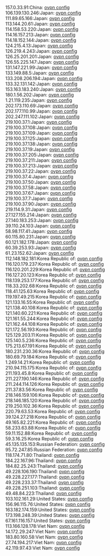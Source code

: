 157.0.33.91:China: [ovpn config](vpn/157_0_33_91.ovpn)  
106.139.130.246:Japan: [ovpn config](vpn/106_139_130_246.ovpn)  
111.89.65.166:Japan: [ovpn config](vpn/111_89_65_166.ovpn)  
113.144.20.61:Japan: [ovpn config](vpn/113_144_20_61.ovpn)  
114.158.53.220:Japan: [ovpn config](vpn/114_158_53_220.ovpn)  
114.16.157.213:Japan: [ovpn config](vpn/114_16_157_213.ovpn)  
114.18.152.144:Japan: [ovpn config](vpn/114_18_152_144.ovpn)  
124.215.4.13:Japan: [ovpn config](vpn/124_215_4_13.ovpn)  
126.219.4.243:Japan: [ovpn config](vpn/126_219_4_243.ovpn)  
126.25.201.201:Japan: [ovpn config](vpn/126_25_201_201.ovpn)  
126.55.225.147:Japan: [ovpn config](vpn/126_55_225_147.ovpn)  
131.147.221.99:Japan: [ovpn config](vpn/131_147_221_99.ovpn)  
133.149.88.5:Japan: [ovpn config](vpn/133_149_88_5.ovpn)  
133.208.206.194:Japan: [ovpn config](vpn/133_208_206_194.ovpn)  
133.32.131.142:Japan: [ovpn config](vpn/133_32_131_142.ovpn)  
153.163.183.240:Japan: [ovpn config](vpn/153_163_183_240.ovpn)  
180.1.56.202:Japan: [ovpn config](vpn/180_1_56_202.ovpn)  
1.21.119.235:Japan: [ovpn config](vpn/1_21_119_235.ovpn)  
202.173.110.69:Japan: [ovpn config](vpn/202_173_110_69.ovpn)  
202.177.110.99:Japan: [ovpn config](vpn/202_177_110_99.ovpn)  
202.247.111.102:Japan: [ovpn config](vpn/202_247_111_102.ovpn)  
219.100.37.1:Japan: [ovpn config](vpn/219_100_37_1.ovpn)  
219.100.37.108:Japan: [ovpn config](vpn/219_100_37_108.ovpn)  
219.100.37.109:Japan: [ovpn config](vpn/219_100_37_109.ovpn)  
219.100.37.125:Japan: [ovpn config](vpn/219_100_37_125.ovpn)  
219.100.37.138:Japan: [ovpn config](vpn/219_100_37_138.ovpn)  
219.100.37.19:Japan: [ovpn config](vpn/219_100_37_19.ovpn)  
219.100.37.205:Japan: [ovpn config](vpn/219_100_37_205.ovpn)  
219.100.37.211:Japan: [ovpn config](vpn/219_100_37_211.ovpn)  
219.100.37.213:Japan: [ovpn config](vpn/219_100_37_213.ovpn)  
219.100.37.22:Japan: [ovpn config](vpn/219_100_37_22.ovpn)  
219.100.37.4:Japan: [ovpn config](vpn/219_100_37_4.ovpn)  
219.100.37.50:Japan: [ovpn config](vpn/219_100_37_50.ovpn)  
219.100.37.58:Japan: [ovpn config](vpn/219_100_37_58.ovpn)  
219.100.37.67:Japan: [ovpn config](vpn/219_100_37_67.ovpn)  
219.100.37.7:Japan: [ovpn config](vpn/219_100_37_7.ovpn)  
219.100.37.90:Japan: [ovpn config](vpn/219_100_37_90.ovpn)  
219.114.9.31:Japan: [ovpn config](vpn/219_114_9_31.ovpn)  
27.127.155.214:Japan: [ovpn config](vpn/27_127_155_214.ovpn)  
27.140.183.253:Japan: [ovpn config](vpn/27_140_183_253.ovpn)  
39.110.24.103:Japan: [ovpn config](vpn/39_110_24_103.ovpn)  
58.98.117.41:Japan: [ovpn config](vpn/58_98_117_41.ovpn)  
60.115.80.231:Japan: [ovpn config](vpn/60_115_80_231.ovpn)  
60.121.182.178:Japan: [ovpn config](vpn/60_121_182_178.ovpn)  
60.39.253.93:Japan: [ovpn config](vpn/60_39_253_93.ovpn)  
61.23.152.62:Japan: [ovpn config](vpn/61_23_152_62.ovpn)  
112.148.182.181:Korea Republic of: [ovpn config](vpn/112_148_182_181.ovpn)  
116.120.179.237:Korea Republic of: [ovpn config](vpn/116_120_179_237.ovpn)  
116.120.201.229:Korea Republic of: [ovpn config](vpn/116_120_201_229.ovpn)  
116.127.20.123:Korea Republic of: [ovpn config](vpn/116_127_20_123.ovpn)  
118.139.253.177:Korea Republic of: [ovpn config](vpn/118_139_253_177.ovpn)  
118.33.202.68:Korea Republic of: [ovpn config](vpn/118_33_202_68.ovpn)  
118.41.125.63:Korea Republic of: [ovpn config](vpn/118_41_125_63.ovpn)  
119.197.49.215:Korea Republic of: [ovpn config](vpn/119_197_49_215.ovpn)  
121.133.16.55:Korea Republic of: [ovpn config](vpn/121_133_16_55.ovpn)  
121.138.40.108:Korea Republic of: [ovpn config](vpn/121_138_40_108.ovpn)  
121.140.60.221:Korea Republic of: [ovpn config](vpn/121_140_60_221.ovpn)  
121.161.55.244:Korea Republic of: [ovpn config](vpn/121_161_55_244.ovpn)  
121.162.44.108:Korea Republic of: [ovpn config](vpn/121_162_44_108.ovpn)  
121.172.56.193:Korea Republic of: [ovpn config](vpn/121_172_56_193.ovpn)  
125.129.203.11:Korea Republic of: [ovpn config](vpn/125_129_203_11.ovpn)  
125.140.5.236:Korea Republic of: [ovpn config](vpn/125_140_5_236.ovpn)  
175.213.67.191:Korea Republic of: [ovpn config](vpn/175_213_67_191.ovpn)  
180.231.230.36:Korea Republic of: [ovpn config](vpn/180_231_230_36.ovpn)  
180.69.79.184:Korea Republic of: [ovpn config](vpn/180_69_79_184.ovpn)  
1.249.14.21:Korea Republic of: [ovpn config](vpn/1_249_14_21.ovpn)  
210.94.115.175:Korea Republic of: [ovpn config](vpn/210_94_115_175.ovpn)  
211.193.45.8:Korea Republic of: [ovpn config](vpn/211_193_45_8.ovpn)  
211.227.190.146:Korea Republic of: [ovpn config](vpn/211_227_190_146.ovpn)  
211.244.114.126:Korea Republic of: [ovpn config](vpn/211_244_114_126.ovpn)  
211.37.83.56:Korea Republic of: [ovpn config](vpn/211_37_83_56.ovpn)  
218.146.159.106:Korea Republic of: [ovpn config](vpn/218_146_159_106.ovpn)  
218.146.185.120:Korea Republic of: [ovpn config](vpn/218_146_185_120.ovpn)  
219.250.102.36:Korea Republic of: [ovpn config](vpn/219_250_102_36.ovpn)  
220.79.63.53:Korea Republic of: [ovpn config](vpn/220_79_63_53.ovpn)  
39.124.27.218:Korea Republic of: [ovpn config](vpn/39_124_27_218.ovpn)  
49.165.82.221:Korea Republic of: [ovpn config](vpn/49_165_82_221.ovpn)  
58.233.63.88:Korea Republic of: [ovpn config](vpn/58_233_63_88.ovpn)  
59.11.152.88:Korea Republic of: [ovpn config](vpn/59_11_152_88.ovpn)  
59.3.16.25:Korea Republic of: [ovpn config](vpn/59_3_16_25.ovpn)  
45.135.135.153:Russian Federation: [ovpn config](vpn/45_135_135_153.ovpn)  
95.72.247.85:Russian Federation: [ovpn config](vpn/95_72_247_85.ovpn)  
118.174.71.80:Thailand: [ovpn config](vpn/118_174_71_80.ovpn)  
184.22.167.96:Thailand: [ovpn config](vpn/184_22_167_96.ovpn)  
184.82.25.243:Thailand: [ovpn config](vpn/184_82_25_243.ovpn)  
49.228.106.190:Thailand: [ovpn config](vpn/49_228_106_190.ovpn)  
49.228.227.177:Thailand: [ovpn config](vpn/49_228_227_177.ovpn)  
49.228.233.37:Thailand: [ovpn config](vpn/49_228_233_37.ovpn)  
49.228.251.103:Thailand: [ovpn config](vpn/49_228_251_103.ovpn)  
49.48.84.223:Thailand: [ovpn config](vpn/49_48_84_223.ovpn)  
103.102.161.29:United States: [ovpn config](vpn/103_102_161_29.ovpn)  
156.96.115.76:United States: [ovpn config](vpn/156_96_115_76.ovpn)  
163.182.174.159:United States: [ovpn config](vpn/163_182_174_159.ovpn)  
173.198.248.39:United States: [ovpn config](vpn/173_198_248_39.ovpn)  
67.161.116.157:United States: [ovpn config](vpn/67_161_116_157.ovpn)  
113.166.128.178:Viet Nam: [ovpn config](vpn/113_166_128_178.ovpn)  
14.172.29.247:Viet Nam: [ovpn config](vpn/14_172_29_247.ovpn)  
183.80.160.58:Viet Nam: [ovpn config](vpn/183_80_160_58.ovpn)  
27.74.194.217:Viet Nam: [ovpn config](vpn/27_74_194_217.ovpn)  
42.119.97.43:Viet Nam: [ovpn config](vpn/42_119_97_43.ovpn)  
